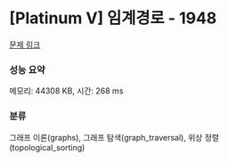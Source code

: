 # [Platinum V] 임계경로 - 1948 

[문제 링크](https://www.acmicpc.net/problem/1948) 

### 성능 요약

메모리: 44308 KB, 시간: 268 ms

### 분류

그래프 이론(graphs), 그래프 탐색(graph_traversal), 위상 정렬(topological_sorting)

